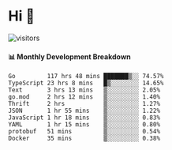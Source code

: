 # Hi 👋
 
![visitors](https://visitor-badge.glitch.me/badge?page_id=sorcererxw.sorcererx)

#### 📊 Monthly Development Breakdown

<!--START_SECTION:waka-->
```text
Go         117 hrs 48 mins ███████▒░░ 74.57%
TypeScript 23 hrs 8 mins   █▒░░░░░░░░ 14.65%
Text       3 hrs 13 mins   ▒░░░░░░░░░ 2.05%
go.mod     2 hrs 12 mins   ▒░░░░░░░░░ 1.40%
Thrift     2 hrs           ▒░░░░░░░░░ 1.27%
JSON       1 hr 55 mins    ▒░░░░░░░░░ 1.22%
JavaScript 1 hr 18 mins    ▒░░░░░░░░░ 0.83%
YAML       1 hr 15 mins    ▒░░░░░░░░░ 0.80%
protobuf   51 mins         ▒░░░░░░░░░ 0.54%
Docker     35 mins         ▒░░░░░░░░░ 0.38%
```
<!--END_SECTION:waka-->
